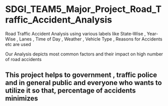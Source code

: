 # SDGI_TEAM5_Major_Project_Road_Traffic_Accident_Analysis

Road Traffic Accident Analysis using various labels like State-Wise , Year-Wise , Lanes , Time of Day , Weather , Vehicle Type , Reasons for Accidents etc are used

Our Analysis depicts most common factors and their impact on high number of road accidents

## This project helps to government , traffic police and in general public and everyone who wants to utilize it so that, percentage of accidents minimizes

